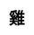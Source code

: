 ---
title: 雞
layout: zodiac/single
description: 生肖信息 - 雞.
js: ["js/luck/constellation/single.js"]
css: ["css/luck/constellation/single.css"]
---